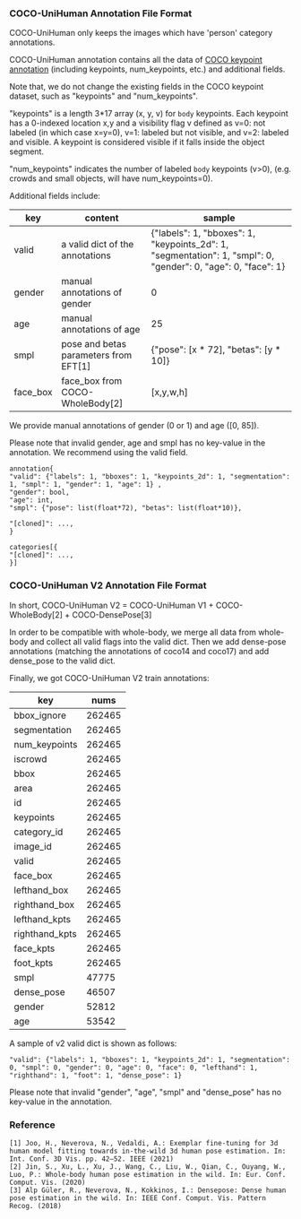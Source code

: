 ### COCO-UniHuman Annotation File Format

COCO-UniHuman only keeps the images which have 'person' category annotations.

COCO-UniHuman annotation contains all the data of [COCO keypoint annotation](https://cocodataset.org/#format-data)
(including keypoints, num_keypoints, etc.) and additional fields.

Note that, we do not change the existing fields in the COCO keypoint dataset, such as 
"keypoints" and "num_keypoints". 

"keypoints" is a length 3*17 array (x, y, v) for `body` keypoints. 
Each keypoint has a 0-indexed location x,y and a visibility flag v defined as 
v=0: not labeled (in which case x=y=0), 
v=1: labeled but not visible, and 
v=2: labeled and visible. 
A keypoint is considered visible if it falls inside the object segment. 

"num_keypoints" indicates the number of labeled `body` keypoints (v>0), (e.g. crowds and small objects, will have num_keypoints=0). 

Additional fields include:

| key      | content                               | sample                                                                                                        |
|----------|---------------------------------------|---------------------------------------------------------------------------------------------------------------|
| valid    | a valid dict of the annotations       | {"labels": 1, "bboxes": 1, "keypoints_2d": 1, "segmentation": 1, "smpl": 0, "gender": 0, "age": 0, "face": 1} |
| gender   | manual annotations of gender          | 0                                                                                                             |
| age      | manual annotations of age             | 25                                                                                                            |
| smpl     | pose and betas parameters from EFT[1] | {"pose": [x * 72], "betas": [y * 10]}                                                                         |
| face_box | face_box from COCO-WholeBody[2]       | [x,y,w,h]                                                                                                     |

We provide manual annotations of gender (0 or 1) and age ([0, 85]).

Please note that invalid gender, age and smpl has no key-value in the annotation. We recommend using the valid field.

```
annotation{
"valid": {"labels": 1, "bboxes": 1, "keypoints_2d": 1, "segmentation": 1, "smpl": 1, "gender": 1, "age": 1} ,
"gender": bool,
"age": int,
"smpl": {"pose": list(float*72), "betas": list(float*10)},

"[cloned]": ...,
}

categories[{
"[cloned]": ...,
}]
```

### COCO-UniHuman V2 Annotation File Format
In short, 
COCO-UniHuman V2 = COCO-UniHuman V1 + COCO-WholeBody[2] + COCO-DensePose[3]

In order to be compatible with whole-body, we merge all data from whole-body and collect all valid flags into the valid dict. 
Then we add dense-pose annotations (matching the annotations of coco14 and coco17) and add dense_pose to the valid dict.

Finally, we got COCO-UniHuman V2 train annotations:

| key            | nums   | 
|----------------|--------|
| bbox_ignore    | 262465 |
| segmentation   | 262465 |
| num_keypoints  | 262465 |
| iscrowd        | 262465 |
| bbox           | 262465 |
| area           | 262465 |
| id             | 262465 |
| keypoints      | 262465 |
| category_id    | 262465 |
| image_id       | 262465 |
| valid          | 262465 |
| face_box       | 262465 |
| lefthand_box   | 262465 |
| righthand_box  | 262465 |
| lefthand_kpts  | 262465 |
| righthand_kpts | 262465 |
| face_kpts      | 262465 |
| foot_kpts      | 262465 |
| smpl           | 47775  |
| dense_pose     | 46507  |
| gender         | 52812  |
| age            | 53542  |

A sample of v2 valid dict is shown as follows:

```
"valid": {"labels": 1, "bboxes": 1, "keypoints_2d": 1, "segmentation": 0, "smpl": 0, "gender": 0, "age": 0, "face": 0, "lefthand": 1, "righthand": 1, "foot": 1, "dense_pose": 1}
```
Please note that invalid "gender", "age", "smpl" and "dense_pose" has no key-value in the annotation.

### Reference

```
[1] Joo, H., Neverova, N., Vedaldi, A.: Exemplar fine-tuning for 3d human model fitting towards in-the-wild 3d human pose estimation. In: Int. Conf. 3D Vis. pp. 42–52. IEEE (2021)
[2] Jin, S., Xu, L., Xu, J., Wang, C., Liu, W., Qian, C., Ouyang, W., Luo, P.: Whole-body human pose estimation in the wild. In: Eur. Conf. Comput. Vis. (2020)
[3] Alp Güler, R., Neverova, N., Kokkinos, I.: Densepose: Dense human pose estimation in the wild. In: IEEE Conf. Comput. Vis. Pattern Recog. (2018)

```